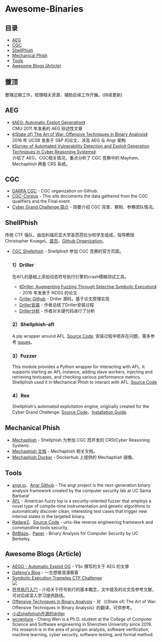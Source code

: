 # Awesome-Binaries

## 目录

- [AEG](#AEG)
- [CGC](#CGC)
- [ShellPhish](#ShellPhish)
- [Mechanical Phish](#cechanical-phish)
- [Tools](#Tools)
- [Awesome Blogs (Article)](#awesome-blogs-(article))

## 置顶
整理近期工作，梳理相关资源，辅助后续工作开展。(持续更新)

## AEG
- [《AEG: Automatic Exploit Generation》](https://github.com/maskhed/MyPapers/blob/master/AEG_Automatic_Exploit_Generation.pdf)  
CMU 2011 年发表的 AEG 综述性文章
- [《(State of) The Art of War: Offensive Techniques in Binary Analysis》](https://github.com/maskhed/MyPapers/blob/master/2016_SP_angrSoK.pdf)  
2016 年 UCSB 发表于 S&P 的论文，涉及 AEG 与 Angr 架构
- [《Survey of Automated Vulnerability Detection and Exploit Generation Techniques in Cyber Reasoning Systems》](https://github.com/maskhed/MyPapers/blob/master/Survey%20of%20Automated%20Vulnerability%20Detection%20and%20Exploit%20Generation%20Techniques%20in%20Cyber%20Reasoning%20Systems.pdf)  
    介绍了 AEG、CGC相关情况，重点分析了 CGC 竞赛中的 Mayhem、Mechaphish 两套 CRS 系统。


## CGC
- [DARPA CGC](https://github.com/CyberGrandChallenge) -  CGC organization on Github.
- [CGC-Corpus](http://www.lungetech.com/cgc-corpus/) - This site documents the data gathered from the CGC qualifiers and the Final event.
- [Cyber Grand Challenge 简介](https://ma3k4h3d.top/2018/11/01/CGC/) - 简要介绍 CGC 背景、赛制、参赛团队情况。

## ShellPhish
传统 CTF 强队，由加利福尼亚大学圣芭芭拉分校学生组成，指导教授 Christopher Kruegel。[首页](http://shellphish.net)、[Github Organization](https://github.com/shellphish)。
- [CGC Shellphish](http://shellphish.net/cgc/) - Shellphish 参加 CGC 竞赛的官方页面。

    ### 1）Driller 
     在AFL的基础上添加动态符号执行引擎的crash模糊测试工具。 
    - [《Driller: Augmenting Fuzzing Through Selective Symbolic Execution》](https://github.com/maskhed/MyPapers/blob/master/2016_NDSS_Driller.pdf) - 2016 年发表于 NDSS 的论文
    - [Driller Github](https://github.com/shellphish/driller) - Driller 源码，基于论文原理实现   
    - [Driller安装](https://blog.csdn.net/xiaosatianyu/article/details/60874004) - 作者总结了Driller安装过程
    - [Driller分析](https://blog.csdn.net/Chen_zju/article/details/80791281) - 作者对关键代码进行了分析
    
    ### 2）Shellphish-afl
    A pip wrapper around AFL. [Source Code](https://github.com/shellphish/shellphish-afl).  安装过程中若存在问题，需多参考 [issues](https://github.com/shellphish/shellphish-afl/issues)。
    
    ### 3）Fuzzer
    This module provides a Python wrapper for interacting with AFL. It supports starting an AFL instance, adding slave workers, injecting and retrieving testcases, and checking various performance metrics. Shellphish used it in Mechanical Phish to interact with AFL. [Source Code](https://github.com/shellphish/fuzzer)
    
    
    ### 4）Rex
    Shellphish's automated exploitation engine, originally created for the Cyber Grand Challenge. [Source Code](https://github.com/shellphish/rex)、[Installation Guide](https://github.com/shellphish/rex/issues/5).

## Mechanical Phish
- [Mechaphish](https://github.com/mechaphish) - Shellphish 为参加 CGC 而开发的 CRS(Cyber Reasoning System).
- [Mechaphish 文档](https://github.com/mechaphish/mecha-docs/blob/master/development.md) - Mechaphish 相关文档。
- [Mechaphish Docker](https://hub.docker.com/r/shellphish/mechaphish/) - Dockerhub 上提供的 Mechaphish 镜像。

## Tools
- [angr.io](https://angr.io)、[Angr Github](https://github.com/angr) - The angr project is the next-generation binary analysis framework created by the computer security lab at UC Santa Barbara!
- [AFL](http://lcamtuf.coredump.cx/afl/) - American fuzzy lop is a security-oriented fuzzer that employs a novel type of compile-time instrumentation and genetic algorithms to automatically discover clean, interesting test cases that trigger new internal states in the targeted binary. 
- [Radare2](https://www.radare.org/r/)、[Source Code](https://github.com/radare/radare2) - unix-like reverse engineering framework and commandline tools security.
- [BitBlaze](http://bitblaze.cs.berkeley.edu)、[Paper](http://bitblaze.cs.berkeley.edu/papers/bitblaze_iciss08.pdf) - Binary Analysis for Computer Security by UC Berkeley.


## Awesome Blogs (Article)  
- [AEGG - Automatic Exploit GG](http://ysc21.github.io/blog/2016-06-21-aegg.html) - YSc 撰写的关于 AEG 的文章
- [Dafeng's Blog](https://stfpeak.github.io) - 一生想做浪漫极客
- [Symbolic Execution Tramples CTF Challenge](https://p16.praetorian.com/blog/internetwache-re60-writeup-symbolic-execution-tramples-ctf-challenge)  
![](https://p16.praetorian.com/images/blog/posts/ctf/1_for_loop.png)
- [符号执行入门](https://blog.csdn.net/omnispace/article/details/80248252) - 介绍关于符号执行的基本概念，文中提及的论文及参考文献，可对后续深入学习提供路线。
- [Offensive Techniques in Binary Analysis](https://blog.csdn.net/doudoudouzoule/article/details/79197203) - 对 《(State of) The Art of War: Offensive Techniques in Binary Analysis》的翻译，可供参考。
- [小试shellphish开源的driller](https://www.trueai.cn/archives/395.html) 
- [wcventure](https://wcventure.github.io) - Cheng Wen is a Ph.D. student at the College of Computer Science and Software engineering in Shenzhen University since 2019. His research is in the area of program analysis, software verification, machine learning, cyber security, software testing, and formal method. 






